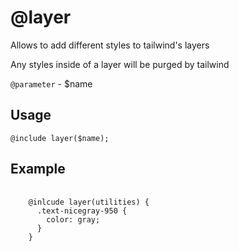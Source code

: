 # @layer

Allows to add different styles to tailwind's layers

Any styles inside of a layer will be purged by tailwind

<code>@parameter</code> - $name

## Usage

<code>@include layer($name);</code>

## Example

<pre>
  <code>
    @inlcude layer(utilities) {
      .text-nicegray-950 {
        color: gray;
      }
    }
  </code>
</pre>
